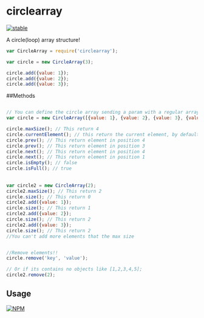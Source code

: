 # circlearray

[![stable](http://badges.github.io/stability-badges/dist/stable.svg)](http://github.com/badges/stability-badges)

A circle(loop) array structure!

```js
var CircleArray = require('circlearray');

var circle = new CircleArray(3);

circle.add({value: 1});
circle.add({value: 2});
circle.add({value: 3});

```

##Methods
```js

// You can define the circle array sending a param with a regular array. 
var circle = new CircleArray([{value: 1}, {value: 2}, {value: 3}, {value: 4}]);

circle.maxSize(); // This return 4
circle.currentElement(); // this return the current element, by default is the element in the position 0
circle.prev(); // This return element in position 4
circle.prev(); // This return element in position 3
circle.next(); // This return element in position 4
circle.next(); // This return element in position 1
circle.isEmpty(); // false
circle.isFull(); // true
  
  
var circle2 = new CircleArray(2);
circle2.maxSize(); // This return 2
circle.size(); // This return 0
circle2.add({value: 1});
circle.size(); // This return 1
circle2.add({value: 2});
circle.size(); // This return 2
circle2.add({value: 3});
circle.size(); // This return 2
//You can't add more elements that the max size


//Remove elements!!
circle.remove('key', 'value');

// Or if its contains no objects like [1,2,3,4,5];
circle2.remove(2);

```
## Usage

[![NPM](https://nodei.co/npm/circlearray.png)](https://www.npmjs.com/package/circlearray)
